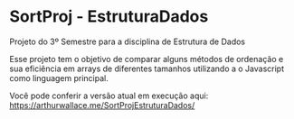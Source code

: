 # SortProj - EstruturaDados

Projeto do 3º Semestre para a disciplina de Estrutura de Dados

Esse projeto tem o objetivo de comparar alguns métodos de ordenação e sua eficiência em arrays de diferentes tamanhos utilizando a o Javascript como linguagem principal.

Você pode conferir a versão atual em execução aqui:
https://arthurwallace.me/SortProjEstruturaDados/
